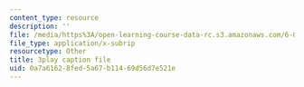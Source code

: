 ```yaml
---
content_type: resource
description: ''
file: /media/https%3A/open-learning-course-data-rc.s3.amazonaws.com/6-0002-introduction-to-computational-thinking-and-data-science-fall-2016/0a7a61628fed5a67b11469d56d7e521e_OgO1gpXSUzU.vtt
file_type: application/x-subrip
resourcetype: Other
title: 3play caption file
uid: 0a7a6162-8fed-5a67-b114-69d56d7e521e
---
```


